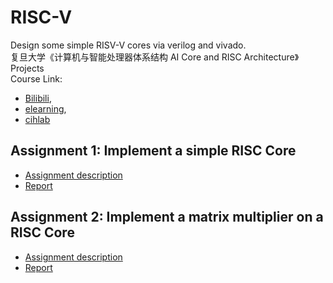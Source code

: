 # RISC-V
Design some simple RISV-V cores via verilog and vivado.    
复旦大学《计算机与智能处理器体系结构 AI Core and RISC Architecture》   Projects     
Course Link:    
* [Bilibili](https://www.bilibili.com/video/BV1ff4y1X7kP), 
* [elearning](https://elearning.fudan.edu.cn/courses/26051), 
* [cihlab](https://cihlab.github.io/course/ai19.html)
## Assignment 1:  Implement a simple RISC Core   
* [Assignment description](./HW1/CAHW1_2020.pdf)   
* [Report](./HW1/20210860017_汪春雨_HW1.pdf)   

## Assignment 2:  Implement a matrix multiplier on a RISC Core   
* [Assignment description]()   
* [Report]()   
